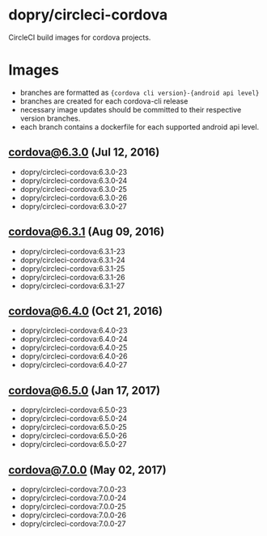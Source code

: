 # dopry/circleci-cordova

CircleCI build images for cordova projects.

# Images

* branches are formatted as  `{cordova cli version}-{android api level}`
* branches are created for each cordova-cli release
* necessary image updates should be committed to their respective version branches.
* each branch contains a dockerfile for each supported android api level.


##  cordova@6.3.0 (Jul 12, 2016)

* dopry/circleci-cordova:6.3.0-23
* dopry/circleci-cordova:6.3.0-24
* dopry/circleci-cordova:6.3.0-25
* dopry/circleci-cordova:6.3.0-26
* dopry/circleci-cordova:6.3.0-27

##  cordova@6.3.1 (Aug 09, 2016)

* dopry/circleci-cordova:6.3.1-23
* dopry/circleci-cordova:6.3.1-24
* dopry/circleci-cordova:6.3.1-25
* dopry/circleci-cordova:6.3.1-26
* dopry/circleci-cordova:6.3.1-27

## cordova@6.4.0 (Oct 21, 2016)
* dopry/circleci-cordova:6.4.0-23
* dopry/circleci-cordova:6.4.0-24
* dopry/circleci-cordova:6.4.0-25
* dopry/circleci-cordova:6.4.0-26
* dopry/circleci-cordova:6.4.0-27

## cordova@6.5.0 (Jan 17, 2017)
* dopry/circleci-cordova:6.5.0-23
* dopry/circleci-cordova:6.5.0-24
* dopry/circleci-cordova:6.5.0-25
* dopry/circleci-cordova:6.5.0-26
* dopry/circleci-cordova:6.5.0-27

## cordova@7.0.0 (May 02, 2017)
* dopry/circleci-cordova:7.0.0-23
* dopry/circleci-cordova:7.0.0-24
* dopry/circleci-cordova:7.0.0-25
* dopry/circleci-cordova:7.0.0-26
* dopry/circleci-cordova:7.0.0-27
